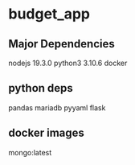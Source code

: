 # budget_app

## Major Dependencies
nodejs 19.3.0
python3 3.10.6
docker

## python deps
pandas
mariadb
pyyaml
flask

## docker images
mongo:latest

